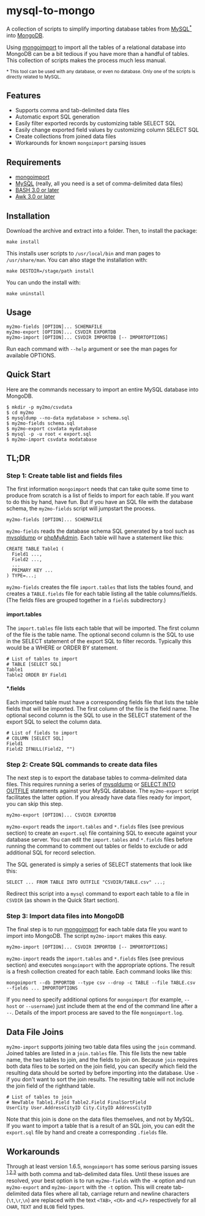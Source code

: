 # mysql-to-mongo

A collection of scripts to simplify importing database tables from
[MySQL<sup>*</sup>](http://www.mysql.com/) into [MongoDB](http://www.mongodb.org/).

Using [mongoimport](http://www.mongodb.org/display/DOCS/Import+Export+Tools) to import all
the tables of a relational database into MongoDB can be a bit tedious if you have more than a 
handful of tables. This collection of scripts makes the process much less manual.

<sub>* This tool can be used with any database, or even no database. 
Only one of the scripts is directly related to MySQL.</sub>


## Features

* Supports comma and tab-delimited data files
* Automatic export SQL generation
* Easily filter exported records by customizing table SELECT SQL
* Easily change exported field values by customizing column SELECT SQL
* Create collections from joined data files
* Workarounds for known `mongoimport` parsing issues


## Requirements

* [mongoimport](http://www.mongodb.org/display/DOCS/Import+Export+Tools)
* [MySQL](http://www.mysql.com/) (really, all you need is a set of comma-delimited data files)
* [BASH 3.0 or later](http://www.gnu.org/software/bash/)
* [Awk 3.0 or later](http://www.gnu.org/software/gawk/)


## Installation

Download the archive and extract into a folder. Then, to install the package:

	make install

This installs user scripts to `/usr/local/bin` and man pages to `/usr/share/man`. 
You can also stage the installation with:

	make DESTDIR=/stage/path install

You can undo the install with:

	make uninstall


## Usage

	my2mo-fields [OPTION]... SCHEMAFILE
	my2mo-export [OPTION]... CSVDIR EXPORTDB
	my2mo-import [OPTION]... CSVDIR IMPORTDB [-- IMPORTOPTIONS]

Run each command with `--help` argument or see the man pages for available OPTIONS.


## Quick Start

Here are the commands necessary to import an entire MySQL database into MongoDB.

	$ mkdir -p my2mo/csvdata
	$ cd my2mo
	$ mysqldump --no-data mydatabase > schema.sql
	$ my2mo-fields schema.sql
	$ my2mo-export csvdata mydatabase
	$ mysql -p -u root < export.sql
	$ my2mo-import csvdata modatabase


## TL;DR

### Step 1: Create table list and fields files

The first information `mongoimport` needs that can take quite some time to produce
from scratch is a list of fields to import for each table. If you want to do
this by hand, have fun. But if you have an SQL file with the database schema,
the `my2mo-fields` script will jumpstart the process.

	my2mo-fields [OPTION]... SCHEMAFILE

`my2mo-fields` reads the database schema SQL generated by a tool such as 
[mysqldump](http://dev.mysql.com/doc/refman/5.5/en/mysqldump.html) 
or [phpMyAdmin](http://www.phpmyadmin.net/). Each table will have a statement like this:

	CREATE TABLE Table1 (
	  Field1 ...,
	  Field2 ...,
	  ...
	  PRIMARY KEY ...
	) TYPE=...;

`my2mo-fields` creates the file `import.tables` that lists the tables found, and creates a
`TABLE.fields` file for each table listing all the table columns/fields. (The fields files
are grouped together in a `fields` subdirectory.)

#### import.tables

The `import.tables` file lists each table that will be imported. 
The first column of the file is the table name.
The optional second column is the SQL to use in the SELECT statement of the export SQL
to filter records. Typically this would be a WHERE or ORDER BY statement.

	# List of tables to import
	# TABLE [SELECT SQL]
	Table1
	Table2 ORDER BY Field1

#### *.fields

Each imported table must have a corresponding fields file that lists the table fields 
that will be imported. The first column of the file is the field name.
The optional second column is the SQL to use in the SELECT statement of the export SQL
to select the column data.

	# List of fields to import
	# COLUMN [SELECT SQL]
	Field1
	Field2 IFNULL(Field2, "")

### Step 2: Create SQL commands to create data files

The next step is to export the database tables to comma-delimited data files. This requires
running a series of [mysqldump](http://dev.mysql.com/doc/refman/5.5/en/mysqldump.html) 
or [SELECT INTO OUTFILE](http://dev.mysql.com/doc/refman/5.5/en/select.html) 
statements against your MySQL database. The `my2mo-export` script facilitates the latter option.
If you already have data files ready for import, you can skip this step.

	my2mo-export [OPTION]... CSVDIR EXPORTDB

`my2mo-export` reads the `import.tables` and `*.fields` files (see previous section) to create 
an `export.sql` file containing SQL to execute against your database server. 
You can edit the `import.tables` and `*.fields` files before running the command 
to comment out tables or fields to exclude or add additional SQL for record selection.

The SQL generated is simply a series of SELECT statements that look like this:

	SELECT ... FROM TABLE INTO OUTFILE "CSVDIR/TABLE.csv" ...;

Redirect this script into a `mysql` command to export each table to a file in `CSVDIR` 
(as shown in the Quick Start section).

### Step 3: Import data files into MongoDB

The final step is to run [mongoimport](http://www.mongodb.org/display/DOCS/Import+Export+Tools) for
each table data file you want to import into MongoDB. The script `my2mo-import` makes this easy.

	my2mo-import [OPTION]... CSVDIR IMPORTDB [-- IMPORTOPTIONS]

`my2mo-import` reads the `import.tables` and `*.fields` files (see previous section) and executes
`mongoimport` with the appropriate options. The result is a fresh collection created for each table.
Each command looks like this: 

	mongoimport --db IMPORTDB --type csv --drop -c TABLE --file TABLE.csv --fields ... IMPORTOPTIONS

If you need to specify additional options for `mongoimport` (for example, `--host` or `--username`)
just include them at the end of the command line after a `--`.
Details of the import process are saved to the file `mongoimport.log`.

## Data File Joins

`my2mo-import` supports joining two table data files using the `join` command. Joined tables are listed
in a `join.tables` file. This file lists the new table name, the two tables to join,
and the fields to join on. Because `join` requires both data files to be sorted on the join field,
you can specify which field the resulting data should be sorted by before importing
into the database. Use `-` if you don't want to sort the join results. The resulting table
will not include the join field of the righthand table.

	# List of tables to join
	# NewTable Table1.Field Table2.Field FinalSortField
	UserCity User.AddressCityID City.CityID AddressCityID

Note that this join is done on the data files themselves, and not by MySQL. If you want to import
a table that is a result of an SQL join, you can edit the `export.sql` file by hand and create
a corresponding `.fields` file.


## Workarounds

Through at least version 1.6.5, `mongoimport` has some serious parsing issues
<sup>[1](http://jira.mongodb.org/browse/SERVER-2379),[2](http://jira.mongodb.org/browse/SERVER-805),[3](http://jira.mongodb.org/browse/SERVER-2604)</sup>
with both comma and tab-delimited data files. Until these issues are resolved,
your best option is to run `my2mo-fields` with the `-W` option and run
`my2mo-export` and `my2mo-import` with the `-t` option. This will create tab-delimited data files
where all tab, carriage return and newline characters (`\t`,`\r`,`\n`) are replaced
with the text `<TAB>`, `<CR>` and `<LF>` respectively
for all `CHAR`, `TEXT` and `BLOB` field types.

